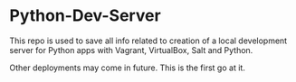 # Python-Dev-Server
This repo is used to save all info related to creation of a local development server for Python apps with Vagrant, VirtualBox, Salt and Python.

Other deployments may come in future. This is the first go at it.
